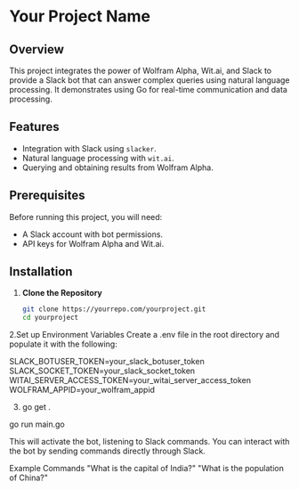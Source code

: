 # Your Project Name

## Overview
This project integrates the power of Wolfram Alpha, Wit.ai, and Slack to provide a Slack bot that can answer complex queries using natural language processing. It demonstrates using Go for real-time communication and data processing.

## Features
- Integration with Slack using `slacker`.
- Natural language processing with `wit.ai`.
- Querying and obtaining results from Wolfram Alpha.

## Prerequisites
Before running this project, you will need:
- A Slack account with bot permissions.
- API keys for Wolfram Alpha and Wit.ai.

## Installation

1. **Clone the Repository**
   ```bash
   git clone https://yourrepo.com/yourproject.git
   cd yourproject

2.Set up Environment Variables Create a .env file in the root directory and populate it with the following:


SLACK_BOTUSER_TOKEN=your_slack_botuser_token
SLACK_SOCKET_TOKEN=your_slack_socket_token
WITAI_SERVER_ACCESS_TOKEN=your_witai_server_access_token
WOLFRAM_APPID=your_wolfram_appid

3. go get .


go run main.go

This will activate the bot, listening to Slack commands. You can interact with the bot by sending commands directly through Slack.

Example Commands
"What is the capital of India?"
"What is the population of China?"
